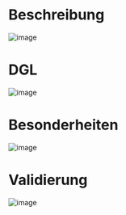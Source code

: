 # Beschreibung
![image](https://github.com/user-attachments/assets/073484a8-a9fd-494c-bdec-29941fb443bb)
# DGL 
![image](https://github.com/user-attachments/assets/46d4beb1-1b69-47d8-9543-7278d4167da5)

# Besonderheiten
![image](https://github.com/user-attachments/assets/3bc711a6-7e18-41f0-beb4-5a85e3db1506)




# Validierung
![image](https://github.com/user-attachments/assets/8d949e17-79de-4452-8fc2-366132f5210d)



